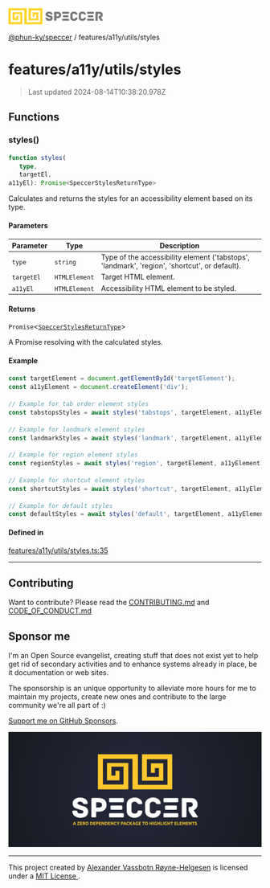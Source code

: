 <img alt="SPECCER logo" src="https://raw.githubusercontent.com/phun-ky/speccer/main/public/logo-speccer-horizontal-colored-package.svg?raw=true" style="max-height:32px;"/>

[@phun-ky/speccer](../../../README.md) / features/a11y/utils/styles

# features/a11y/utils/styles

> Last updated 2024-08-14T10:38:20.978Z

## Functions

### styles()

```ts
function styles(
   type, 
   targetEl, 
a11yEl): Promise<SpeccerStylesReturnType>
```

Calculates and returns the styles for an accessibility element based on its type.

#### Parameters

| Parameter | Type | Description |
| ------ | ------ | ------ |
| `type` | `string` | Type of the accessibility element ('tabstops', 'landmark', 'region', 'shortcut', or default). |
| `targetEl` | `HTMLElement` | Target HTML element. |
| `a11yEl` | `HTMLElement` | Accessibility HTML element to be styled. |

#### Returns

`Promise`\<[`SpeccerStylesReturnType`](../../../types/styles.md#speccerstylesreturntype)\>

A Promise resolving with the calculated styles.

#### Example

```ts
const targetElement = document.getElementById('targetElement');
const a11yElement = document.createElement('div');

// Example for tab order element styles
const tabstopsStyles = await styles('tabstops', targetElement, a11yElement);

// Example for landmark element styles
const landmarkStyles = await styles('landmark', targetElement, a11yElement);

// Example for region element styles
const regionStyles = await styles('region', targetElement, a11yElement);

// Example for shortcut element styles
const shortcutStyles = await styles('shortcut', targetElement, a11yElement);

// Example for default styles
const defaultStyles = await styles('default', targetElement, a11yElement);
```

#### Defined in

[features/a11y/utils/styles.ts:35](https://github.com/phun-ky/speccer/blob/main/src/features/a11y/utils/styles.ts#L35)

***

## Contributing

Want to contribute? Please read the [CONTRIBUTING.md](https://github.com/phun-ky/speccer/blob/main/CONTRIBUTING.md) and [CODE_OF_CONDUCT.md](https://github.com/phun-ky/speccer/blob/main/CODE_OF_CONDUCT.md)

## Sponsor me

I'm an Open Source evangelist, creating stuff that does not exist yet to help get rid of secondary activities and to enhance systems already in place, be it documentation or web sites.

The sponsorship is an unique opportunity to alleviate more hours for me to maintain my projects, create new ones and contribute to the large community we're all part of :)

[Support me on GitHub Sponsors](https://github.com/sponsors/phun-ky).

![Speccer banner, with logo and slogan: A zero dependency package to highlight elements](https://github.com/phun-ky/speccer/blob/main/public/speccer-banner.png?raw=true)

***
<p class="ph">
  This project created by
  <a rel="noopener noreferrer" target="_blank" class="ph" href="http://phun-ky.net" property="cc:attributionName">
    Alexander Vassbotn Røyne-Helgesen</a>
  is licensed under a
  <a rel="noopener noreferrer" target="_blank" class="ph" href="https://choosealicense.com/licenses/mit/">
    MIT License </a>.
</p>
